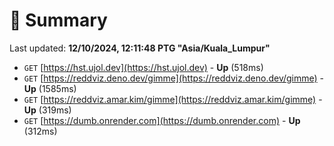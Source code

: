 # 📖 Summary
Last updated: **12/10/2024, 12:11:48 PTG "Asia/Kuala_Lumpur"**

- `GET` [https://hst.ujol.dev](https://hst.ujol.dev) - **Up** (518ms)
- `GET` [https://reddviz.deno.dev/gimme](https://reddviz.deno.dev/gimme) - **Up** (1585ms)
- `GET` [https://reddviz.amar.kim/gimme](https://reddviz.amar.kim/gimme) - **Up** (319ms)
- `GET` [https://dumb.onrender.com](https://dumb.onrender.com) - **Up** (312ms)
